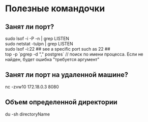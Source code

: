 # Полезные командочки

<h2>Занят ли порт?</h2>
sudo lsof -i -P -n | grep LISTEN<br>
sudo netstat -tulpn | grep LISTEN<br>
sudo lsof -i:22 ## see a specific port such as 22 ##<br>
top -p `pgrep -d "," postgres` // поиск по имени процесса. Если не найден, будет ошибка "требуется аргумент"

<h2>Занят ли порт на удаленной машине?</h2>
nc -zvw10 172.18.0.3 8080

<h2>Объем определенной директории</h2>
du -sh directoryName
